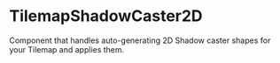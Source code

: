 # TilemapShadowCaster2D
Component that handles auto-generating 2D Shadow caster shapes for your Tilemap and applies them.
